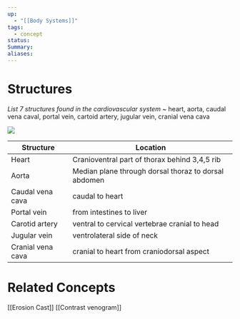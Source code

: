 ```yaml
---
up:
  - "[[Body Systems]]"
tags:
  - concept
status: 
Summary: 
aliases:
---
```

# Structures
*List 7 structures found in the cardiovascular system*
~
heart, aorta, caudal vena caval, portal vein, cartoid artery, jugular vein, cranial vena cava
<!--SR:!2025-03-13,3,250-->

![](https://i.imgur.com/0aeigBc.png)


| Structure         | Location                                             |
| ----------------- | ---------------------------------------------------- |
| Heart             | Cranioventral part of thorax behind 3,4,5 rib        |
| Aorta             | Median plane through dorsal thoraz to dorsal abdomen |
| Caudal vena cava  | caudal to heart                                      |
| Portal vein       | from intestines to liver                             |
| Carotid artery    | ventral to cervical vertebrae cranial to head        |
| Jugular vein      | ventrolateral side of neck                           |
| Cranial vena cava | cranial to heart from craniodorsal aspect            |

# Related Concepts
[[Erosion Cast]]
[[Contrast venogram]]
